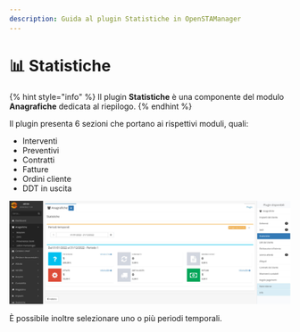 ```yaml
---
description: Guida al plugin Statistiche in OpenSTAManager
---
```


# 📊 Statistiche

{% hint style="info" %}
Il plugin **Statistiche** è una componente del modulo **Anagrafiche** dedicata al riepilogo.
{% endhint %}

Il plugin presenta 6 sezioni che portano ai rispettivi moduli, quali:

* Interventi
* Preventivi
* Contratti
* Fatture
* Ordini cliente
* DDT in uscita

![](<../../../../.gitbook/assets/image (302).png>)

È possibile inoltre selezionare uno o più periodi temporali.
